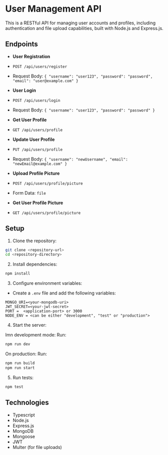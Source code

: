 # User Management API
This is a RESTful API for managing user accounts and profiles, including authentication and
file upload capabilities, built with Node.js and Express.js.

## Endpoints
- **User Registration**
- `POST /api/users/register`
- Request Body: `{ "username": "user123", "password": "password", "email": "user@example.com" }`

- **User Login**
- `POST /api/users/login`
- Request Body: `{ "username": "user123", "password": "password" }`

- **Get User Profile**
- `GET /api/users/profile`

- **Update User Profile**
- `PUT /api/users/profile`
- Request Body: `{ "username": "newUsername", "email": "newEmail@example.com" }`

- **Upload Profile Picture**
- `POST /api/users/profile/picture`
- Form Data: `file`

- **Get User Profile Picture**
- `GET /api/users/profile/picture`

## Setup
1. Clone the repository:
```bash
git clone <repository-url>
cd <repository-directory>
```
2. Install dependencies:
```bash
npm install
```
3. Configure environment variables:
- Create a `.env` file and add the following variables:
```
MONGO_URI=<your-mongodb-uri>
JWT_SECRET=<your-jwt-secret>
PORT =  <application-port> or 3000
NODE_ENV = <can be either "development", "test" or "production">
```
4. Start the server:

Imn development mode: Run:

```bash
npm run dev
```

On production: Run: 

```bash
npm run build
npm run start
```


5. Run tests:
```bash
npm test
```
## Technologies
- Typescript
- Node.js
- Express.js
- MongoDB
- Mongoose
- JWT
- Multer (for file uploads)